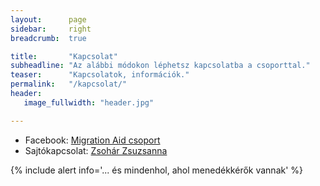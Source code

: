 ```yaml
---
layout:      page
sidebar:     right
breadcrumb:  true

title:       "Kapcsolat"
subheadline: "Az alábbi módokon léphetsz kapcsolatba a csoporttal."
teaser:      "Kapcsolatok, információk."
permalink:   "/kapcsolat/"
header:
   image_fullwidth: "header.jpg"

---
```


- Facebook: [Migration Aid csoport](https://www.facebook.com/migrationaidhungary)
- Sajtókapcsolat: [Zsohár Zsuzsanna](https://www.facebook.com/zsohar)

{% include alert info='... és mindenhol, ahol menedékkérők vannak' %}
